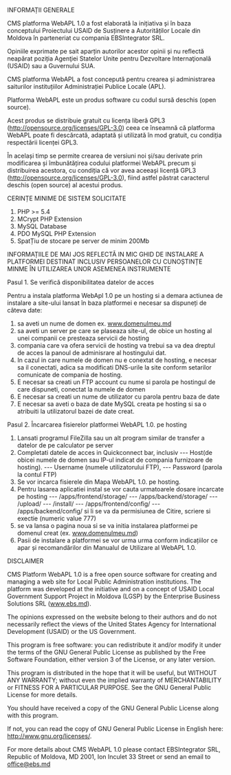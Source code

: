 INFORMAȚII GENERALE

CMS platforma WebAPL 1.0 a fost elaborată la inițiativa și în baza conceptului Proiectului USAID de Susținere a Autorităților Locale din Moldova în parteneriat cu compania EBSIntegrator SRL. 

Opiniile exprimate pe sait aparțin autorilor acestor opinii și nu reflectă neapărat poziția Agenţiei Statelor Unite pentru Dezvoltare Internaţională (USAID) sau a Guvernului SUA.

CMS platforma WebAPL a fost concepută pentru crearea și administrarea saiturilor instituțiilor Administrației Publice Locale (APL). 

Platforma WebAPL este un produs software cu codul sursă deschis (open source). 

Acest produs se distribuie gratuit cu licența liberă GPL3 (http://opensource.org/licenses/GPL-3.0) ceea ce înseamnă că platforma WebAPL  poate fi descărcată, adaptată și utilizată în mod gratuit, cu condiția respectării licenței GPL3. 

În același timp se permite crearea de versiuni noi și/sau derivate prin modificarea și îmbunătățirea codului platformei WebAPL precum și distribuirea acestora, cu condiția că vor avea aceeași licență GPL3 (http://opensource.org/licenses/GPL-3.0), fiind astfel păstrat caracterul deschis (open source) al acestui produs.


CERINȚE MINIME DE SISTEM SOLICITATE

1. PHP >= 5.4
2. MCrypt PHP Extension
3. MySQL Database
4. PDO MySQL PHP Extension
5. SpatȚiu de stocare pe server de minim 200Mb


INFORMAȚIILE DE MAI JOS REFLECTĂ IN MIC GHID DE INSTALARE A PLATFORMEI DESTINAT INCLUSIV PERSOANELOR CU CUNOȘTINȚE MINME ÎN UTILIZAREA UNOR ASEMENEA INSTRUMENTE

Pasul 1. Se verifică disponibilitatea datelor de acces

Pentru a instala platforma WebApl 1.0 pe un hosting si a demara actiunea de instalare a site-ului lansat în baza platformei e necesar sa dispuneți de câteva date:
	
1. sa aveti un nume de domen ex. www.domenulmeu.md
2. sa aveti un server pe care se plaseaza site-ul, de obice un hosting al unei companii ce presteaza servicii de hosting
3. compania care va ofera servicii de hosting va trebui sa va dea dreptul de acces la panoul de adminisrare al hostingului dat.
4. In cazul in care numele de domen nu e conextat de hosting, e necesar sa il conectati, adica sa modificati DNS-urile la site conform setarilor comunicate de compania de hosting.
5. E necesar sa creati un FTP account cu nume si parola pe hostingul de care dispuneti, conectat la numele de domen
6. E necesar sa creati un nume de utilizator cu parola pentru baza de date
7. E necesar sa aveti o baza de date MySQL creata pe hosting si sa o atribuiti la utilizatorul bazei de date creat.

Pasul 2. Încarcarea fisierelor platformei WebAPL 1.0. pe hosting

1. Lansati programul FileZilla sau un alt program similar de transfer a datelor de pe calculator pe server
2. Completati datele de acces in Quickconnect bar, inclusiv 
--- Host(de obicei numele de domen sau IP-ul indicat de compania furnizoare de hosting). 
--- Username (numele utilizatorului FTP), 
--- Password (parola la contul FTP) 
3. Se vor incarca fisierele din Mapa WebAPL 1.0. pe hosting.
4. Pentru lasarea aplicatiei instal se vor cauta urmatoarele dosare incarcate pe hosting
--- /apps/frontend/storage/
--- /apps/backend/storage/
--- /upload/
--- /install/
--- /apps/frontend/config/
--- /apps/backend/config/
si li se va da permisiunea de Citire, scriere si exectie (numeric value 777)
5. se va lansa o pagina noua si se va initia instalarea platformei pe domenul creat (ex. www.domenulmeu.md)
6. Pasii de instalare a platformei se vor urma urma conform indicațiilor ce apar și recomandărilor din Manualul de Utilizare al WebAPL 1.0.


DISCLAIMER

CMS Platform WebAPL 1.0 is a free open source software for creating and managing a web site for Local Public Administration institutions. 
The platform was developed at the initiative and on a concept of USAID Local Government Support Project in Moldova (LGSP) by the Enterprise Business Solutions SRL (www.ebs.md). 

The opinions expressed on the website belong to their authors and do not necessarily reflect the views of the United States Agency for International Development (USAID) or the US Government.

This program is free software: you can redistribute it and/or modify it under the terms of the GNU General Public License as published by the Free Software Foundation, either version 3 of the License, or any later version.

This program is distributed in the hope that it will be useful, but WITHOUT ANY WARRANTY; without even the implied warranty of MERCHANTABILITY or FITNESS FOR A PARTICULAR PURPOSE. See the GNU General Public License for more details.

You should have received a copy of the GNU General Public License along with this program. 

If not, you can read the copy of GNU General Public License in English here: <http://www.gnu.org/licenses/>.

For more details about CMS WebAPL 1.0 please contact EBSIntegrator SRL, Republic of Moldova, MD 2001, Ion Inculet 33 Street or send an email to office@ebs.md
